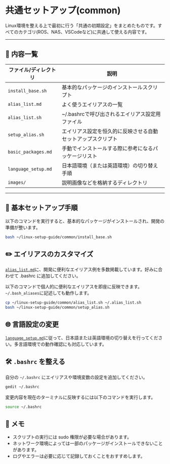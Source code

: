 # 共通セットアップ(common)

Linux環境を整える上で最初に行う「共通の初期設定」をまとめたものです。すべてのカテゴリ(ROS、NAS、VSCodeなど)に共通して使える内容です。

---

## 📄 内容一覧

| ファイル/ディレクトリ         | 説明 |
|------------------------------|------|
| `install_base.sh`            | 基本的なパッケージのインストールスクリプト |
| `alias_list.md`              | よく使うエイリアスの一覧 |
| `alias_list.sh`              | ~/.bashrcで呼び出されるエイリアス設定用ファイル |
| `setup_alias.sh`             | エイリアス設定を恒久的に反映させる自動セットアップスクリプト |
| `basic_packages.md`          | 手動でインストールする際に参考になるパッケージリスト |
| `language_setup.md`          | 日本語環境（または英語環境）の切り替え手順 |
| `images/`                    | 説明画像などを格納するディレクトリ |

---

## 🚀 基本セットアップ手順

以下のコマンドを実行すると、基本的なパッケージがインストールされ、開発の準備が整います。

```bash
bash ~/linux-setup-guide/common/install_base.sh
```

## ✏️ エイリアスのカスタマイズ
[`alias_list.md`](alias_list.md)に、開発に便利なエイリアス例を多数掲載しています。好みに合わせて .bashrc に追加してください。

以下のコマンドで個人的に便利なエイリアスを即座に反映できます。`~/.bash_aliases`に記述しても動作します。

```bash
cp ~/linux-setup-guide/common/alias_list.sh ~/.alias_list.sh
bash ~/linux-setup-guide/common/setup_alias.sh
```

## 🌐 言語設定の変更
[`language_setup.md`](language_setup.md)に従って、日本語または英語環境の切り替えを行ってください。多言語環境での動作確認にも対応しています。

## 🛠 `.bashrc` を整える
自分の `~/.bashrc` にエイリアスや環境変数の設定を追加してください。

```bash
gedit ~/.bashrc
```

変更内容を現在のターミナルに反映するには以下のコマンドを実行します。

```bash
source ~/.bashrc
```

## 📝 メモ
- スクリプトの実行には sudo 権限が必要な場合があります。
- ネットワーク環境によっては一部のパッケージがインストールできないことがあります。
- ログやエラーは必要に応じて記録しておくことをおすすめします。